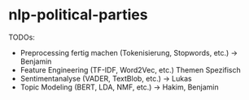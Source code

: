 # nlp-political-parties

TODOs:
- Preprocessing fertig machen (Tokenisierung, Stopwords, etc.)  -> Benjamin
- Feature Engineering (TF-IDF, Word2Vec, etc.)  Themen Spezifisch
- Sentimentanalyse (VADER, TextBlob, etc.)  -> Lukas
- Topic Modeling (BERT, LDA, NMF, etc.)  -> Hakim, Benjamin
